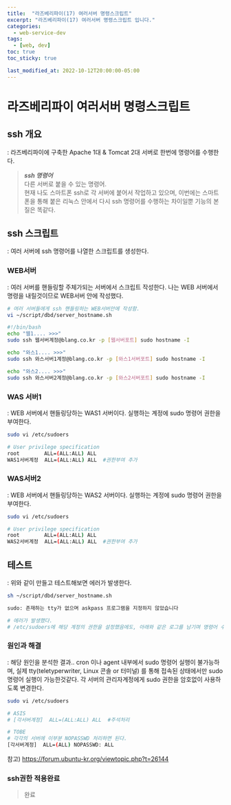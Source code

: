 ```yaml
---
title:  "라즈베리파이(17) 여러서버 명령스크립트"
excerpt: "라즈베리파이(17) 여러서버 명령스크립트 입니다."
categories:
  - web-service-dev
tags:
  - [web, dev]
toc: true
toc_sticky: true

last_modified_at: 2022-10-12T20:00:00-05:00
---
```


# 라즈베리파이 여러서버 명령스크립트
## ssh 개요
  : 라즈베리파이에 구축한 Apache 1대 & Tomcat 2대 서버로 한번에 명령어를 수행한다.

> ***ssh 명령어***  
> 다른 서버로 붙을 수 있는 명령어.  
> 현재 나도 스마트폰 ssh로 각 서버에 붙어서 작업하고 있으며, 이번에는 스마트폰을 통해 붙은 리눅스 안에서 다시 ssh 명령어를 수행하는 차이일뿐 기능의 본질은 똑같다. 


## ssh 스크립트
  : 여러 서버에 ssh 명령어를 나열한 스크립트를 생성한다.

### WEB서버
  : 여러 서버를 핸들링할 주체가되는 서버에서 스크립트 작성한다. 나는 WEB 서버에서 명령을 내릴것이므로 WEB서버 안에 작성했다.

  ```bash
  # 여러 서버들에게 ssh 핸들링하는 WEB서버안에 작성함.
  vi ~/script/dbd/server_hostname.sh
  
  #!/bin/bash
  echo "웹1.... >>>"  
  sudo ssh 웹서버계정@blang.co.kr -p [웹서버포트] sudo hostname -I  

  echo "와스1.... >>>"  
  sudo ssh 와스서버1계정@blang.co.kr -p [와스1서버포트] sudo hostname -I  

  echo "와스2.... >>>"  
  sudo ssh 와스서버2계정@blang.co.kr -p [와스2서버포트] sudo hostname -I  

  ```

### WAS 서버1
  : WEB 서버에서 핸들링당하는 WAS1 서버이다. 실행하는 계정에 sudo 명령어 권한을 부여한다.

  ```bash
  sudo vi /etc/sudoers

  # User privilege specification
  root        ALL=(ALL:ALL) ALL
  WAS1서버계정  ALL=(ALL:ALL) ALL  #권한부여 추가

  ```

### WAS서버2
  : WEB 서버에서 핸들링당하는 WAS2 서버이다. 실행하는 계정에 sudo 명령어 권한을 부여한다.

  ```bash
  sudo vi /etc/sudoers

  # User privilege specification
  root        ALL=(ALL:ALL) ALL
  WAS2서버계정  ALL=(ALL:ALL) ALL  #권한부여 추가

  ```

## 테스트
  : 위와 같이 만들고 테스트해보면 에러가 발생한다.
  
  ```bash
  sh ~/script/dbd/server_hostname.sh
  
  sudo: 존재하는 tty가 없으며 askpass 프로그램을 지정하지 않았습니다

  # 에러가 발생했다.
  # /etc/sudoers에 해당 계정의 권한을 설정했음에도, 아래와 같은 로그를 남기며 명령어 수행을 실패하는 경우가 있다.

  ```

### 원인과 해결  
  : 해당 원인을 분석한 결과.. cron 이나 agent 내부에서 sudo 명령어 실행이 불가능하며, 실제 tty(teletyperwriter, Linux 콘솔 or 터미널) 를 통해 접속된 상태에서만 sudo 명령어 실행이 가능한것같다. 각 서버의 관리자계정에게 sudo 권한을 암호없이 사용하도록 변경한다.  

  ```bash
  sudo vi /etc/sudoers  

  # ASIS
  # [각서버계정]  ALL=(ALL:ALL) ALL  #주석처리
  
  # TOBE
  # 각각의 서버에 이부분 NOPASSWD 처리하면 된다.
  [각서버계정]  ALL=(ALL) NOPASSWD: ALL 

  ```

참고) https://forum.ubuntu-kr.org/viewtopic.php?t=26144

### ssh권한 적용완료

> 완료
